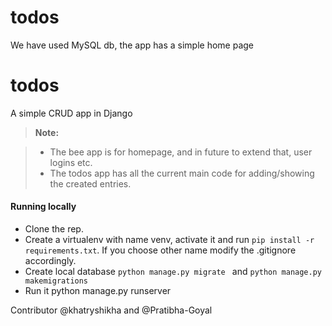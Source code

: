 # todos


We have used MySQL db, the app has a simple home page



todos
===================
A simple CRUD app in Django
 
> **Note:**

> - The bee app is for homepage, and in future to extend that, user logins etc.
> - The todos app has all the current main code for adding/showing the created entries. 

#### <i class="icon-file"></i> Running locally

 - Clone the rep.
 - Create a virtualenv with name venv, activate it and run `pip install -r requirements.txt`. If you choose other name modify the .gitignore accordingly.
 - Create local database `python manage.py migrate ` and `python manage.py makemigrations`
 - Run it python manage.py runserver

Contributor @khatryshikha and @Pratibha-Goyal

